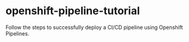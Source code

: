 # openshift-pipeline-tutorial
Follow the steps to successfully deploy a CI/CD pipeline using Openshift Pipelines.
